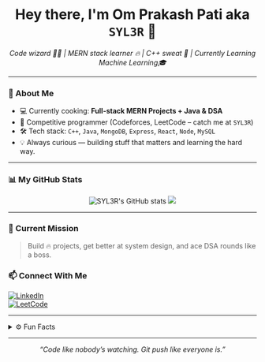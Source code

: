 <h1 align="center">Hey there, I'm Om Prakash Pati aka <code>SYL3R</code> 👋</h1>
<p align="center">
  <em>Code wizard 🧙‍♂️ | MERN stack learner 🔥 | C++ sweat 🧠 | Currently Learning Machine Learning🎓</em>
</p>

---

### 🧠 About Me

- 💻 Currently cooking: **Full-stack MERN Projects + Java & DSA**
- 🧩 Competitive programmer (Codeforces, LeetCode – catch me at `SYL3R`)
- 🛠️ Tech stack: `C++`, `Java`, `MongoDB`, `Express`, `React`, `Node`, `MySQL`
- 💡 Always curious — building stuff that matters and learning the hard way.


---

### 📊 My GitHub Stats

<p align="center">
  <img src="https://github-readme-stats.vercel.app/api?username=syl3r27&show_icons=true&theme=radical" alt="SYL3R's GitHub stats" />
  <img src="https://github-readme-streak-stats.herokuapp.com?user=syl3r27&theme=radical&hide_border=true" />
</p>

---

### 🚀 Current Mission
> Build 🔥 projects, get better at system design, and ace DSA rounds like a boss.

### 📫 Connect With Me  
[![LinkedIn](https://img.shields.io/badge/LinkedIn-blue?style=for-the-badge&logo=linkedin&logoColor=white)](https://www.linkedin.com/in/om-prakash-pati-6b730732a/)  
[![LeetCode](https://img.shields.io/badge/LeetCode-orange?style=for-the-badge&logo=leetcode&logoColor=white)](https://leetcode.com/u/syl3r/)  

---

<details>
  <summary>⚙️ Fun Facts</summary>
  <ul>
    <li>I tryhard LeetCode just to get "S Y L 3 R" in the activity graph</li>
    <li>I think React is ✨but still fight with Tailwind every day</li>
  </ul>
</details>

---

<p align="center">
  <i>“Code like nobody’s watching. Git push like everyone is.”</i>
</p>

